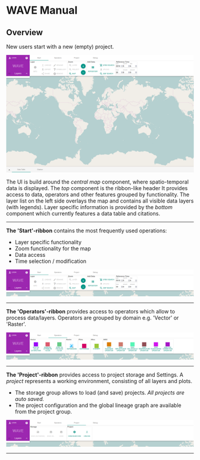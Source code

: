 # WAVE Manual

## Overview
New users start with a new (empty) project.

![The start screen of a blank WAVE instance (not logged in)](./img/empty_start.png)

The UI is build around the _central map_ component, where spatio-temporal data is displayed. The _top_ component is the ribbon-like header It provides access to data, operators and other features grouped by functionality. The layer list on the left side overlays the map and contains all visible data layers (with legends). Layer specific information is provided by the _bottom_ component which currently features a data table and citations.


---
__The 'Start'-ribbon__ contains the most frequently used operations:
* Layer specific functionality
* Zoom functionality for the map
* Data access
* Time selection / modification

![The Start-ribbon](./img/empty_start_top.png)

---
__The 'Operators'-ribbon__ provides access to operators which allow to process data/layers. Operators are grouped by domain e.g. 'Vector' or 'Raster'.

![The Operators-ribbon](./img/empty_operators_top.png)

---
__The 'Project'-ribbon__ provides access to project storage and Settings. A _project_ represents a working environment, consisting of all layers and plots.
* The storage group allows to load (and save) projects. _All projects are auto saved._
* The project configuration and the global lineage graph are available from the project group.

![The Project-ribbon](./img/empty_project_top.png)

---
